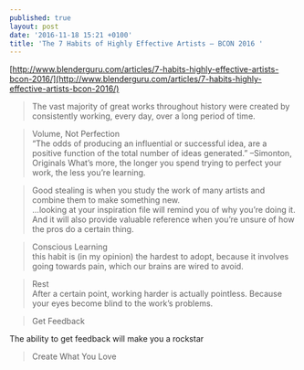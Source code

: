 ```yaml
---
published: true
layout: post
date: '2016-11-18 15:21 +0100'
title: 'The 7 Habits of Highly Effective Artists – BCON 2016 '
---
```

[http://www.blenderguru.com/articles/7-habits-highly-effective-artists-bcon-2016/](http://www.blenderguru.com/articles/7-habits-highly-effective-artists-bcon-2016/)

> The vast majority of great works throughout history were created by consistently working, every day, over a long period of time.

> Volume, Not Perfection  
> “The odds of producing an influential or successful idea, are a positive function of the total number of ideas generated.” –Simonton, Originals
> What’s more, the longer you spend trying to perfect your work, the less you’re learning.

> Good stealing is when you study the work of many artists and combine them to make something new.  
> ...looking at your inspiration file will remind you of why you’re doing it. And it will also provide valuable reference when you’re unsure of how the pros do a certain thing.

> Conscious Learning  
> this habit is (in my opinion) the hardest to adopt, because it involves going towards pain, which our brains are wired to avoid.

> Rest  
> After a certain point, working harder is actually pointless. Because your eyes become blind to the work’s problems.

> Get Feedback

The ability to get feedback will make you a rockstar

> Create What You Love
